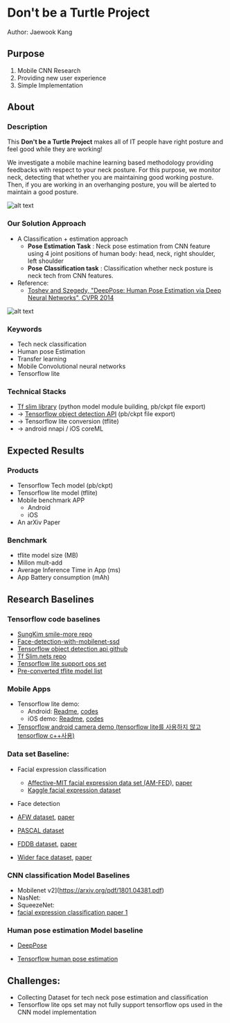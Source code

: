 # Don't be a Turtle Project

Author: Jaewook Kang


## Purpose

1. Mobile CNN Research
2. Providing new user experience
3. Simple Implementation

## About

### Description

This **Don't be a Turtle Project** makes all of IT people have right posture and feel good while they are working!

We investigate a mobile machine learning based methodology providing feedbacks with respect to your neck posture. For this purpose, we monitor neck, detecting that whether you are maintaining good working posture. Then, if you are working in an overhanging posture, you will be alerted to maintain a good posture.

![alt text](https://github.com/MachineLearningOfThings/smile-turtle-proj/blob/develop/images/about.jpg)

### Our Solution Approach

- A Classification + estimation approach
  - **Pose Estimation Task** : Neck pose estimation from CNN feature using 4 joint positions of human body: head, neck, right shoulder, left shoulder
  - **Pose Classification task** : Classification whether neck posture is neck tech from CNN features.
- Reference:
    - [Toshev and Szegedy, &quot;DeepPose: Human Pose Estimation via Deep Neural Networks&quot;, CVPR 2014](https://arxiv.org/abs/1312.4659)

![alt text](https://github.com/MachineLearningOfThings/smile-turtle-proj/blob/develop/images/approach.jpg)

### Keywords

- Tech neck classification
- Human pose Estimation
- Transfer learning
- Mobile Convolutional neural networks
- Tensorflow lite

### Technical Stacks

- [Tf slim library](https://github.com/tensorflow/models/tree/master/research/slim/nets) (python model module building, pb/ckpt file export)
- → [Tensorflow object detection API](https://github.com/tensorflow/models/tree/master/research/object_detection) (pb/ckpt file export)
- → Tensorflow lite conversion (tflite)
- → android  nnapi / iOS coreML

## Expected Results

### Products

- Tensorflow Tech model (pb/ckpt)
- Tensorflow lite model (tflite)
- Mobile benchmark APP
  - Android
  - iOS
- An arXiv Paper

### Benchmark

- tflite model size (MB)
- Millon mult-add
- Average Inference Time in App (ms)
- App Battery consumption (mAh)



## Research Baselines

### Tensorflow code baselines

- [SungKim smile-more repo](https://github.com/hunkim/smile_more)
- [Face-detection-with-mobilenet-ssd](https://github.com/bruceyang2012/Face-detection-with-mobilenet-ssd)
- [Tensorflow object detection api github](https://github.com/tensorflow/models/tree/master/research/object_detection)
- [Tf Slim.nets repo](https://github.com/tensorflow/models/tree/master/research/slim/nets)
- [Tensorflow lite support ops set](https://github.com/tensorflow/tensorflow/blob/master/tensorflow/contrib/lite/g3doc/tf_ops_compatibility.md)
- [Pre-converted tflite model list](https://github.com/tensorflow/tensorflow/blob/master/tensorflow/contrib/lite/g3doc/models.md)

### Mobile Apps

- Tensorflow lite demo:
    - Android: [Readme](https://github.com/tensorflow/tensorflow/blob/master/tensorflow/docs_src/mobile/tflite/demo_android.md), [codes](https://github.com/tensorflow/tensorflow/tree/master/tensorflow/contrib/lite/examples/android)
    - iOS demo: [Readme](https://github.com/tensorflow/tensorflow/blob/master/tensorflow/docs_src/mobile/tflite/demo_ios.md), [codes](https://github.com/tensorflow/tensorflow/tree/master/tensorflow/contrib/lite/examples/ios)
- [Tensorflow android camera demo (tensorflow lite를 사용하지 않고 tensorflow c++사용)](https://github.com/tensorflow/tensorflow/tree/master/tensorflow/examples/android)

### Data set Baseline:

- Facial expression classification
    - [Affective-MIT facial expression data set (AM-FED),](https://www.affectiva.com/science-resource/affectiva-mit-facial-expression-dataset-am-fed/) [paper](https://www.affectiva.com/wp-content/uploads/2017/03/Crowdsourcing_Facial_Responses_to_Online_Videos._IEEE_Transactions_on_Affective_Comp.pdf)
    - [Kaggle facial expression dataset](https://www.kaggle.com/c/challenges-in-representation-learning-facial-expression-recognition-challenge/data)
- Face detection

- [AFW dataset](https://www.ics.uci.edu/~xzhu/face/), [paper](https://www.ics.uci.edu/~xzhu/paper/face-cvpr12.pdf)
- [PASCAL dataset](http://host.robots.ox.ac.uk/pascal/VOC/databases.html)
- [FDDB dataset](http://vis-www.cs.umass.edu/fddb/), [paper](http://vis-www.cs.umass.edu/fddb/fddb.pdf)
- [Wider face dataset](http://mmlab.ie.cuhk.edu.hk/projects/WIDERFace/), [paper](http://mmlab.ie.cuhk.edu.hk/projects/WIDERFace/support/paper.pdf)

### CNN classification Model Baselines

- Mobilenet v2](https://arxiv.org/pdf/1801.04381.pdf)
- NasNet:
- SqueezeNet:
- [facial expression classification  paper 1](https://arxiv.org/pdf/1710.07557.pdf)

### Human pose estimation Model baseline

- [DeepPose](https://arxiv.org/abs/1312.4659)

- [Tensorflow human pose estimation](https://github.com/ildoonet/tf-pose-estimation)

## Challenges:

- Collecting Dataset for tech neck pose estimation and classification
- Tensorflow lite ops set may not fully support tensorflow ops used in the CNN model implementation


